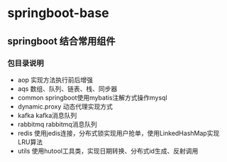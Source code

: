 # springboot-base
## springboot 结合常用组件

###  包目录说明
  
 * aop   实现方法执行前后增强  
 * aqs   数组、队列、链表、栈、同步器  
 * common  springboot使用mybatis注解方式操作mysql
 * dynamic.proxy  动态代理实现方式
 * kafka   kafka消息队列  
 * rabbitmq  rabbitmq消息队列  
 * redis   使用jedis连接，分布式锁实现用户抢单，使用LinkedHashMap实现LRU算法  
 * utils   使用hutool工具类，实现日期转换、分布式id生成、反射调用  
  
